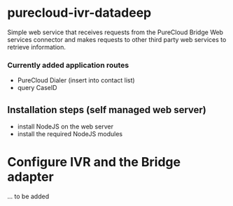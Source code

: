 # purecloud-ivr-datadeep
Simple web service that receives requests from the PureCloud Bridge Web services connector and makes requests to other
third party web services to retrieve information.

### Currently added application routes
- PureCloud Dialer (insert into contact list)
- query CaseID


## Installation steps (self managed web server)
- install NodeJS on the web server
- install the required NodeJS modules

# Configure IVR and the Bridge adapter

... to be added
